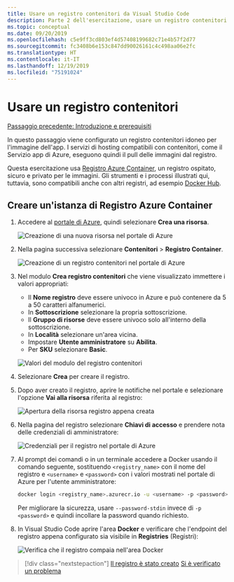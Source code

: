 ```yaml
---
title: Usare un registro contenitori da Visual Studio Code
description: Parte 2 dell'esercitazione, usare un registro contenitori
ms.topic: conceptual
ms.date: 09/20/2019
ms.openlocfilehash: c5e9ff3cd803ef4d57408199682c71e4b57f2d77
ms.sourcegitcommit: fc3408b6e153c847dd90026161c4c498aa06e2fc
ms.translationtype: HT
ms.contentlocale: it-IT
ms.lasthandoff: 12/19/2019
ms.locfileid: "75191024"
---
```

# <a name="use-a-container-registry"></a>Usare un registro contenitori

[Passaggio precedente: Introduzione e prerequisiti](tutorial-vscode-docker-node-01.md)

In questo passaggio viene configurato un registro contenitori idoneo per l'immagine dell'app. I servizi di hosting compatibili con contenitori, come il Servizio app di Azure, eseguono quindi il pull delle immagini dal registro.

Questa esercitazione usa [Registro Azure Container](https://azure.microsoft.com/services/container-registry/), un registro ospitato, sicuro e privato per le immagini. Gli strumenti e i processi illustrati qui, tuttavia, sono compatibili anche con altri registri, ad esempio [Docker Hub](https://hub.docker.com/).

## <a name="create-an-azure-container-registry"></a>Creare un'istanza di Registro Azure Container

1. Accedere al [portale di Azure](https://portal.azure.com), quindi selezionare **Crea una risorsa**.

    ![Creazione di una nuova risorsa nel portale di Azure](media/deploy-containers/portal-01a.png)

1. Nella pagina successiva selezionare **Contenitori** > **Registro Container**.

    ![Creazione di un registro contenitori nel portale di Azure](media/deploy-containers/portal-01b.png)

1. Nel modulo **Crea registro contenitori** che viene visualizzato immettere i valori appropriati:

    - Il **Nome registro** deve essere univoco in Azure e può contenere da 5 a 50 caratteri alfanumerici.
    - In **Sottoscrizione** selezionare la propria sottoscrizione.
    - Il **Gruppo di risorse** deve essere univoco solo all'interno della sottoscrizione.
    - In **Località** selezionare un'area vicina.
    - Impostare **Utente amministratore** su **Abilita**.
    - Per **SKU** selezionare **Basic**.

    ![Valori del modulo del registro contenitori](media/deploy-containers/portal-02.png)

1. Selezionare **Crea** per creare il registro.

1. Dopo aver creato il registro, aprire le notifiche nel portale e selezionare l'opzione **Vai alla risorsa** riferita al registro:

    ![Apertura della risorsa registro appena creata](media/deploy-containers/portal-03.png)

1. Nella pagina del registro selezionare **Chiavi di accesso** e prendere nota delle credenziali di amministratore:

    ![Credenziali per il registro nel portale di Azure](media/deploy-containers/portal-04.png)

1. Al prompt dei comandi o in un terminale accedere a Docker usando il comando seguente, sostituendo `<registry_name>` con il nome del registro e `<username>` e `<password>` con i valori mostrati nel portale di Azure per l'utente amministratore:

    ```bash
    docker login <registry_name>.azurecr.io -u <username> -p <password>
    ```

    Per migliorare la sicurezza, usare `--password-stdin` invece di `-p <password>` e quindi incollare la password quando richiesto.

1. In Visual Studio Code aprire l'area **Docker** e verificare che l'endpoint del registro appena configurato sia visibile in **Registries** (Registri):

    ![Verifica che il registro compaia nell'area Docker](media/deploy-containers/registries.png)

> [!div class="nextstepaction"]
> [Il registro è stato creato](tutorial-vscode-docker-node-03.md) [Si è verificato un problema](https://www.research.net/r/PWZWZ52?tutorial=docker-extension&step=create-registry)
